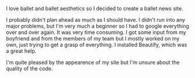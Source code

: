 
I love ballet and ballet aesthetics so I decided to create a ballet news site. 

I probably didn't plan ahead as much as I should have. I didn't run into any major problems, but I'm very much a beginner so I had to google everything over and over again. It was very time consuming. I got some input from my boyfriend and from the members of my team but I mostly worked on my own, just trying to get a grasp of everything. I installed Beautify, which was a great help.

I'm quite pleased by the appearence of my site but I'm unsure about the quality of the code. 
